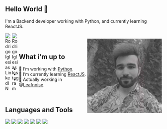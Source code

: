 ## Hello World 👋
I'm a Backend developer working with Python, and currently learning ReactJS.

<a href="https://linkedin.com/in/rodrigo-iglesias1" target="_blank">
<img align="left" alt="Rodrigo Iglesias LinkedIN" width="22px" src="https://icongr.am/fontawesome/linkedin.svg?size=128&color=70c8ff" />
</a>
<a href="https://instagram.com/rodrii.iglesias" target="_blank">
<img align="left" alt="Rodrigo Iglesias Instagram" width="22px" src="https://icongr.am/fontawesome/instagram.svg?size=128&color=70c8ff" />
</a>

<br />

<img align="right" alt="GIF" src="./assets/banner.jpg" width="240px" />

<br />

## What i'm up to

- 🔭 I’m working with [Python](https://python.org).
- 🌱 I’m currently learning [ReactJS](https://reactjs.org).
- 💬 Actually working in @[Leafnoise](https://leafnoise.io).

<br />

## Languages and Tools
<code><img height="20" src="https://icongr.am/material/language-python.svg?size=128&color=d7da2b"></code>
<code><img height="20" src="https://icongr.am/material/react.svg?size=128&color=70c8ff"></code>
<code><img height="20" src="https://icongr.am/material/language-javascript.svg?size=128&color=d7da2b"></code>
<code><img height="20" src="https://icongr.am/material/language-css3.svg?size=128&color=2071F2"></code>
<code><img height="20" src="https://icongr.am/material/docker.svg?size=128&color=228EE1"></code>
<code><img height="20" src="https://icongr.am/material/database.svg?size=128&color=0FA54D"></code>
<code><img height="20" src="https://icongr.am/material/microsoft-visual-studio-code.svg?size=128&color=379FE7"></code>
